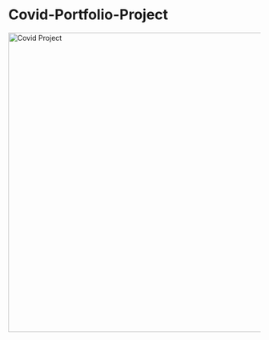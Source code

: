 # Covid-Portfolio-Project
<img width="599" alt="Covid Project" src="https://user-images.githubusercontent.com/108308205/177436450-e23dd47b-525b-4bf0-9081-d8a1b63ec82b.png">
